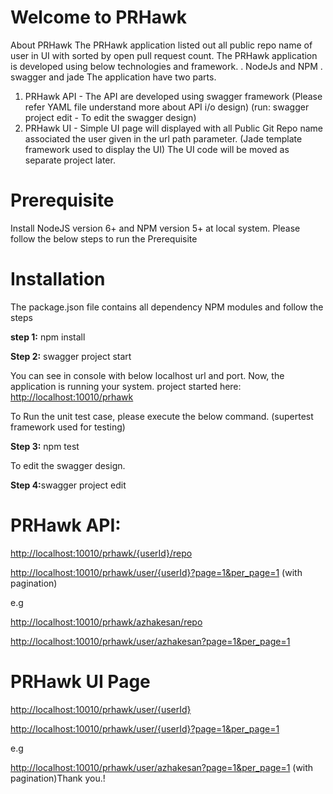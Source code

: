# Welcome to PRHawk

About PRHawk
The PRHawk application listed out all public repo name of user in UI with sorted by open pull request count.
The PRHawk application is developed using below technologies and framework.
   . NodeJs and NPM
   . swagger and jade
The application have two parts.
1. PRHawk API - The API are developed using swagger framework (Please refer YAML file understand more about API i/o design)
   (run: swagger project edit - To edit the swagger design)
2. PRHawk UI - Simple UI page will displayed with all Public Git Repo name associated the user given in the url path parameter. (Jade template framework used to display the UI)
   The UI code will be moved as separate project later.

# Prerequisite
Install NodeJS version 6+ and NPM version 5+ at local system. Please follow the below steps to run the Prerequisite

# Installation
<p>The package.json file contains all dependency NPM modules and follow the steps</p>
<strong>step 1:</strong> npm install
<p><strong>Step 2:</strong> swagger project start</p>
You can see in console with below localhost url and port. Now, the application is running your system.
project started here: <a href="http://localhost:10010/prhawk">http://localhost:10010/prhawk</a>
<p>To Run the unit test case, please execute the below command. (supertest framework used for testing)</p>
<strong>Step 3:</strong> npm test
<p>To edit the swagger design.</p>
<strong>Step 4:</strong>swagger project edit

# PRHawk API:
<p><a href="http://localhost:10010/prhawk/{userId}/repo">http://localhost:10010/prhawk/{userId}/repo</a></p>
<p><a href="http://localhost:10010/prhawk/user/{userId}?page=1&per_page=1">http://localhost:10010/prhawk/user/{userId}?page=1&per_page=1</a> (with pagination)</p>
e.g
<p><a href="http://localhost:10010/prhawk/azhakesan/repo">http://localhost:10010/prhawk/azhakesan/repo</a></p>
<p><a href="http://localhost:10010/prhawk/user/azhakesan?page=1&per_page=1">http://localhost:10010/prhawk/user/azhakesan?page=1&per_page=1</a></p>

# PRHawk UI Page
<p><a href="http://localhost:10010/prhawk/user/{userId}">http://localhost:10010/prhawk/user/{userId}</a> </p>
<p><a href="http://localhost:10010/prhawk/user/{userId}?page=1&per_page=1">http://localhost:10010/prhawk/user/{userId}?page=1&per_page=1</a></p>
e.g
<p><a href="http://localhost:10010/prhawk/user/azhakesan>http://localhost:10010/prhawk/user/azhakesan</a> </p>
<p><a href="http://localhost:10010/prhawk/user/azhakesan?page=1&per_page=1">http://localhost:10010/prhawk/user/azhakesan?page=1&per_page=1</a> (with pagination)</p?

Thank you.!
